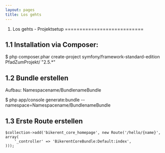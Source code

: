 ```yaml
---
layout: pages
title: Los gehts
---
```


1. Los gehts - Projektsetup
===========================

1.1 Installation via Composer:
--------------------------

$ php composer.phar create-project symfony/framework-standard-edition PfadZumProjekt/ "2.5.*"

1.2 Bundle erstellen
--------------------

Aufbau: Namespacename/BundlenameBundle

$ php app/console generate:bundle --namespace=Namespacename/BundlenameBundle

1.3 Erste Route erstellen
-------------------------

```
$collection->add('bikerent_core_homepage', new Route('/hello/{name}', array(
    '_controller' => 'BikerentCoreBundle:Default:index',
)));
```